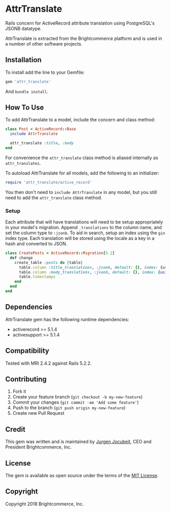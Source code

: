 # AttrTranslate

Rails concern for ActiveRecord attribute translation using PostgreSQL's JSONB datatype.

AttrTranslate is extracted from the Brightcommerce platform and is used in a number of other software projects.

## Installation

To install add the line to your Gemfile:

``` ruby
gem 'attr_translate'
```

And `bundle install`.

## How To Use

To add AttrTranslate to a model, include the concern and class method:

``` ruby
class Post < ActiveRecord::Base
  include AttrTranslate

  attr_translate :title, :body
end
```

For convenience the `attr_translate` class method is aliased internally as `attr_translates`.

To autoload AttrTranslate for all models, add the following to an initializer:

``` ruby
require 'attr_translate/active_record'
```

You then don't need to `include AttrTranslate` in any model, but you still need to add the `attr_translate` class method.

### Setup

Each attribute that will have translations will need to be setup appropriately in your model's migration. Append `_translations` to the column name, and set the column type to `:jsonb`. To aid in search, setup an index using the `gin` index type. Each translation will be stored using the locale as a key in a hash and converted to JSON.

``` ruby
class CreatePosts < ActiveRecord::Migration[5.2]
  def change
    create_table :posts do |table|
      table.column :title_translations, :jsonb, default: {}, index: {using: 'gin'}
      table.column :body_translations, :jsonb, default: {}, index: {using: 'gin'}
      table.timestamps
    end
  end
end
```

## Dependencies

AttrTranslate gem has the following runtime dependencies:
- activerecord >= 5.1.4
- activesupport >= 5.1.4

## Compatibility

Tested with MRI 2.4.2 against Rails 5.2.2.

## Contributing

1. Fork it
2. Create your feature branch (`git checkout -b my-new-feature`)
3. Commit your changes (`git commit -am 'Add some feature'`)
4. Push to the branch (`git push origin my-new-feature`)
5. Create new Pull Request

## Credit

This gem was written and is maintained by [Jurgen Jocubeit](https://github.com/JurgenJocubeit), CEO and President Brightcommerce, Inc.

## License

The gem is available as open source under the terms of the [MIT License](http://opensource.org/licenses/MIT).

## Copyright

Copyright 2018 Brightcommerce, Inc.
